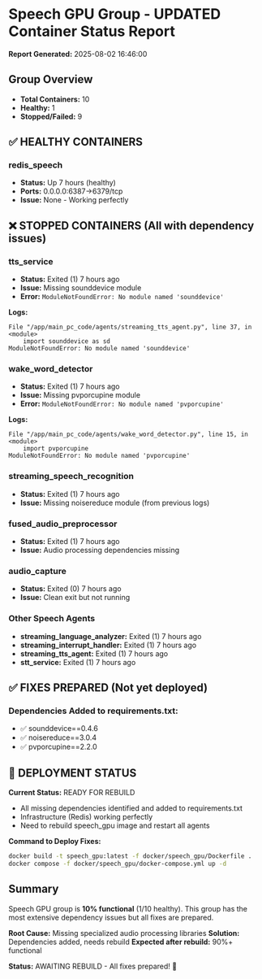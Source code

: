 # Speech GPU Group - UPDATED Container Status Report
**Report Generated:** 2025-08-02 16:46:00

## Group Overview
- **Total Containers:** 10
- **Healthy:** 1
- **Stopped/Failed:** 9

## ✅ HEALTHY CONTAINERS

### redis_speech
- **Status:** Up 7 hours (healthy)
- **Ports:** 0.0.0.0:6387->6379/tcp
- **Issue:** None - Working perfectly

## ❌ STOPPED CONTAINERS (All with dependency issues)

### tts_service
- **Status:** Exited (1) 7 hours ago
- **Issue:** Missing sounddevice module
- **Error:** `ModuleNotFoundError: No module named 'sounddevice'`

**Logs:**
```
File "/app/main_pc_code/agents/streaming_tts_agent.py", line 37, in <module>
    import sounddevice as sd
ModuleNotFoundError: No module named 'sounddevice'
```

### wake_word_detector
- **Status:** Exited (1) 7 hours ago
- **Issue:** Missing pvporcupine module
- **Error:** `ModuleNotFoundError: No module named 'pvporcupine'`

**Logs:**
```
File "/app/main_pc_code/agents/wake_word_detector.py", line 15, in <module>
    import pvporcupine
ModuleNotFoundError: No module named 'pvporcupine'
```

### streaming_speech_recognition
- **Status:** Exited (1) 7 hours ago
- **Issue:** Missing noisereduce module (from previous logs)

### fused_audio_preprocessor
- **Status:** Exited (1) 7 hours ago
- **Issue:** Audio processing dependencies missing

### audio_capture
- **Status:** Exited (0) 7 hours ago
- **Issue:** Clean exit but not running

### Other Speech Agents
- **streaming_language_analyzer:** Exited (1) 7 hours ago
- **streaming_interrupt_handler:** Exited (1) 7 hours ago
- **streaming_tts_agent:** Exited (1) 7 hours ago
- **stt_service:** Exited (1) 7 hours ago

## ✅ FIXES PREPARED (Not yet deployed)

### Dependencies Added to requirements.txt:
- ✅ sounddevice==0.4.6
- ✅ noisereduce==3.0.4
- ✅ pvporcupine==2.2.0

## 🔄 DEPLOYMENT STATUS

**Current Status:** READY FOR REBUILD
- All missing dependencies identified and added to requirements.txt
- Infrastructure (Redis) working perfectly
- Need to rebuild speech_gpu image and restart all agents

**Command to Deploy Fixes:**
```bash
docker build -t speech_gpu:latest -f docker/speech_gpu/Dockerfile .
docker compose -f docker/speech_gpu/docker-compose.yml up -d
```

## Summary
Speech GPU group is **10% functional** (1/10 healthy). This group has the most extensive dependency issues but all fixes are prepared.

**Root Cause:** Missing specialized audio processing libraries
**Solution:** Dependencies added, needs rebuild
**Expected after rebuild:** 90%+ functional

**Status:** AWAITING REBUILD - All fixes prepared! 🔄
